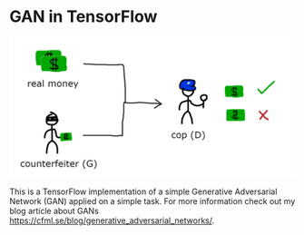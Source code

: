 # GAN in TensorFlow

![Counterfeiter vs Cop](counterfeiter_vs_cop.jpg)

This is a TensorFlow implementation of a simple Generative Adversarial Network (GAN) applied on a simple task. For more information check out my blog article about GANs https://cfml.se/blog/generative_adversarial_networks/.
